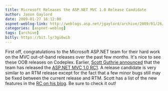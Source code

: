 ```yaml
---
title: Microsoft Releases the ASP.NET MVC 1.0 Release Candidate
author: Jason Gaylord
date: 2009-01-27 16:12:00
aspnet-weblog-link: http://weblogs.asp.net/jgaylord/archive/2009/01/26/crystal-reports-merge-modules-for-visual-studio-2008.aspx
categories: [aspnet-weblog]
tags: [archive]
bitly: https://bit.ly/3gi6wib
---
```


First off, congratulations to the Microsoft ASP.NET team for their hard work on the MVC out-of-band releases over the past few months. It's nice to see these OOB releases on Codeplex. Earlier, [Scott Guthrie announced](http://weblogs.asp.net/scottgu/archive/2009/01/27/asp-net-mvc-1-0-release-candidate-now-available.aspx) that the team has released the [ASP.NET MVC 1.0 RC1](http://go.microsoft.com/fwlink/?LinkID=141184&clcid=0x409). A release candidate is very similar to an RTM release except for the fact that a few minor bugs still may be fixed between the current release and RTM. Scott has a list of the new features in the [RC on his blog](http://weblogs.asp.net/scottgu/archive/2009/01/27/asp-net-mvc-1-0-release-candidate-now-available.aspx). Be sure to check it out!
